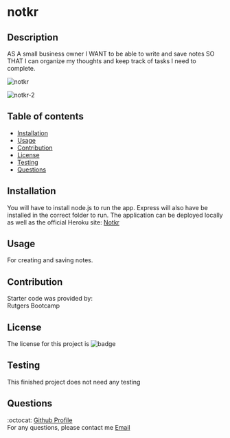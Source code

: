 # notkr

## Description
  AS A small business owner
  I WANT to be able to write and save notes
  SO THAT I can organize my thoughts and keep track of tasks I need to complete.
  
  ![notkr](https://user-images.githubusercontent.com/33878845/124485891-06d0df80-dd7b-11eb-9b94-a3c0ae37a98b.PNG)
  
  ![notkr-2](https://user-images.githubusercontent.com/33878845/124486176-531c1f80-dd7b-11eb-88f5-af7e7d9880cc.PNG)
  

  
  
  
  
  
  ## Table of contents
  * [Installation](#installation)
  * [Usage](#usage)
  * [Contribution](#contribution)
  * [License](#license)
  * [Testing](#testing)
  * [Questions](#questions)

  ## Installation
  You will have to install node.js to run the app. Express will also have be installed in the correct folder to run. The application can be deployed locally as well 
  as the official Heroku site: [Notkr](https://agile-brushlands-32121.herokuapp.com/)

  ## Usage
  For creating and saving notes.

  ## Contribution
  Starter code was provided by: <br />
  Rutgers Bootcamp <br />
   

  ## License
  The license for this project is ![badge](https://img.shields.io/badge/license-Apache%20License%202.0-red)

  ## Testing
  This finished project does not need any testing

  ## Questions
  :octocat: [Github Profile](https://github.com/mlopez94) <br />
  For any questions, please contact me [Email](mailto:lopezmatthew87@gmail.com)
